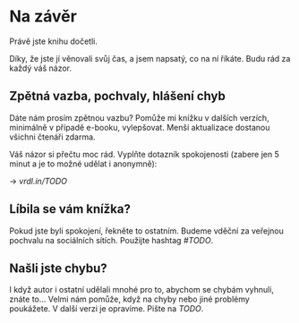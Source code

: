 # Na závěr

Právě jste knihu dočetli.

Díky, že jste jí věnovali svůj čas, a jsem napsatý, co na ní říkáte. Budu rád za každý váš názor.

## Zpětná vazba, pochvaly, hlášení chyb

Dáte nám prosím zpětnou vazbu? Pomůže mi knížku v dalších verzích, minimálně v případě e-booku, vylepšovat. Menší aktualizace dostanou všichni čtenáři zdarma.

Váš názor si přečtu moc rád. Vyplňte dotazník spokojenosti (zabere jen 5 minut a je to možné udělat i anonymně):

→ *vrdl.in/TODO*

## Líbila se vám knížka?

Pokud jste byli spokojení, řekněte to ostatním. Budeme vděční za veřejnou pochvalu na sociálních sítích. Použijte hashtag *#TODO*.

## Našli jste chybu?

I když autor i ostatní udělali mnohé pro to, abychom se chybám vyhnuli, znáte to… Velmi nám pomůže, když na chyby nebo jiné problémy poukážete. V další verzi je opravíme. Pište na *TODO*.
